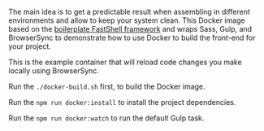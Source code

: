 The main idea is to get a predictable result when assembling in different environments and allow to keep your system clean. This Docker image based on the [boilerplate FastShell framework](http://github.com/HosseinKarami/fastshell) and wraps Sass, Gulp, and BrowserSync to demonstrate how to use Docker to build the front-end for your project.

This is the example container that will reload code changes you make locally using BrowserSync.

Run the `./docker-build.sh` first, to build the Docker image. 

Run the `npm run docker:install` to install the project dependencies.

Run the `npm run docker:watch` to run the default Gulp task.

